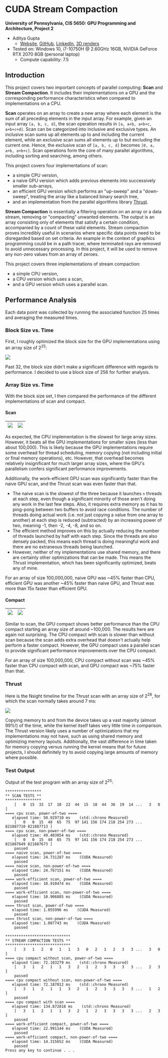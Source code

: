# CUDA Stream Compaction

**University of Pennsylvania, CIS 5650: GPU Programming and Architecture, Project 2**

* Aditya Gupta
  * [Website](http://adityag1.com/), [GitHub](https://github.com/AdityaGupta1), [LinkedIn](https://www.linkedin.com/in/aditya-gupta1/), [3D renders](https://www.instagram.com/sdojhaus/)
* Tested on: Windows 10, i7-10750H @ 2.60GHz 16GB, NVIDIA GeForce RTX 2070 8GB (personal laptop)
  * Compute capability: 7.5

## Introduction

This project covers two important concepts of parallel computing: **Scan** and **Stream Compaction**. It includes their implementations on a GPU and the corresponding performance characteristics when compared to implementations on a CPU.

**Scan** operates on an array to create a new array where each element is the sum of all preceding elements in the input array. For example, given an input array `[a, b, c, d]`, the scan operation results in `[a, a+b, a+b+c, a+b+c+d]`. Scan can be categorized into inclusive and exclusive types. An inclusive scan sums up all elements up to and including the current element, while an exclusive scan sums all elements up to but excluding the current one. Hence, the exclusive scan of `[a, b, c, d]` becomes `[0, a, a+b, a+b+c]`. Scan operations form the core of many parallel algorithms, including sorting and searching, among others.

This project covers four implementations of scan:
- a simple CPU version,
- a naive GPU version which adds previous elements into successively smaller sub-arrays,
- an efficient GPU version which performs an "up-sweep" and a "down-sweep", treating the array like a balanced binary search tree,
- and an implementation from the parallel algorithms library [Thrust](https://thrust.github.io/).

**Stream Compaction** is essentially a filtering operation on an array or a data stream, removing or "compacting" unwanted elements. The output is an array consisting only of elements that satisfy a certain condition, accompanied by a count of these valid elements. Stream compaction proves incredibly useful in scenarios where specific data points need to be disregarded based on set criteria. An example in the context of graphics programming could be in a path tracer, where terminated rays are removed to avoid unnecessary processing. In this project, it will be used to remove any non-zero values from an array of zeroes.

This project covers three implementations of stream compaction:
- a simple CPU version,
- a CPU version which uses a scan,
- and a GPU version which uses a parallel scan.

## Performance Analysis

Each data point was collected by running the associated function 25 times and averaging the measured times.

### Block Size vs. Time

First, I roughly optimized the block size for the GPU implementations using an array size of 2<sup>25</sup>:

![](img/graphs/block_size.png)

Past 32, the block size didn't make a significant difference with regards to performance. I decided to use a block size of 256 for further analysis.

### Array Size vs. Time

With the block size set, I then compared the performance of the different implementations of scan and compact.

#### Scan

| ![](img/graphs/array_size_scan_linear.png) | ![](img/graphs/array_size_scan_log.png) |
|---|---|

As expected, the CPU implementation is the slowest for large array sizes. However, it beats all the GPU implementations for smaller sizes (less than about 100,000). This is likely because the GPU implementations require some overhead for thread scheduling, memory copying (not including initial or final memory operations), etc. However, that overhead becomes relatively insignificant for much larger array sizes, where the GPU's parallelism confers significant performance improvements.

Additionally, the work-efficient GPU scan was significantly faster than the naive GPU scan, and the Thrust scan was even faster than that.
- The naive scan is the slowest of the three because it launches `n` threads at each step, even though a significant minority of those aren't doing any work in the last few steps. Also, it requires extra memory as it has to ping-pong between two buffers to avoid race conditions. The number of threads doing actual work (i.e. not just copying a value from one array to another) at each step is reduced (subtracted) by an increasing power of two, meaning -1, then -2, -4, -8, and so on.
- The efficient method improves on this by actually reducing the number of threads launched by half with each step. Since the threads are also densely packed, this means each thread is doing meaningful work and there are no extraneous threads being launched. 
- However, neither of my implementations use shared memory, and there are certainly other optimizations that can be made. This means the Thrust implementation, which has been significantly optimized, beats any of mine.

For an array of size 100,000,000, naive GPU was ~45% faster than CPU, efficient GPU was another ~45% faster than naive GPU, and Thrust was more than 15x faster than efficient GPU.

#### Compact

| ![](img/graphs/array_size_compact_linear.png) | ![](img/graphs/array_size_compact_log.png) |
|---|---|

Similar to scan, the GPU compact shows better performance than the CPU compact starting an array size of around ~100,000. The results here are again not surprising. The CPU compact with scan is slower than without scan because the scan adds extra overhead that doesn't actually help perform a faster compact. However, the GPU compact uses a parallel scan to provide significant performance improvements over the CPU compact.

For an array of size 100,000,000, CPU compact without scan was ~45% faster than CPU compact with scan, and GPU compact was ~75% faster than that.

### Thrust

Here is the Nsight timeline for the Thrust scan with an array size of 2<sup>28</sup>, for which the scan normally takes around 7 ms:

![](img/thrust-timeline.png)

Copying memory to and from the device takes up a vast majority (almost 99%!) of the time, while the kernel itself takes very little time in comparison. The Thrust version likely uses a number of optimizations that my implementations may not have, such as using shared memory and optimizing memory layouts. Additionally, the vast difference in time taken for memory copying versus running the kernel means that for future projects, I should definitely try to avoid copying large amounts of memory where possible.

### Test Output

Output of the test program with an array size of 2<sup>25</sup>:

```
****************
** SCAN TESTS **
****************
    [   0  15  33  17  10  22  44  15  18  44  36  19  14 ...   3   0 ]
==== cpu scan, power-of-two ====
   elapsed time: 50.929710 ms    (std::chrono Measured)
    [   0   0  15  48  65  75  97 141 156 174 218 254 273 ... 821887710 821887713 ]
==== cpu scan, non-power-of-two ====
   elapsed time: 49.403854 ms    (std::chrono Measured)
    [   0   0  15  48  65  75  97 141 156 174 218 254 273 ... 821887649 821887673 ]
    passed
==== naive scan, power-of-two ====
   elapsed time: 24.731287 ms    (CUDA Measured)
    passed
==== naive scan, non-power-of-two ====
   elapsed time: 24.767151 ms    (CUDA Measured)
    passed
==== work-efficient scan, power-of-two ====
   elapsed time: 10.910474 ms    (CUDA Measured)
    passed
==== work-efficient scan, non-power-of-two ====
   elapsed time: 10.906885 ms    (CUDA Measured)
    passed
==== thrust scan, power-of-two ====
   elapsed time: 1.055996 ms    (CUDA Measured)
    passed
==== thrust scan, non-power-of-two ====
   elapsed time: 1.087743 ms    (CUDA Measured)
    passed

*****************************
** STREAM COMPACTION TESTS **
*****************************
    [   3   1   2   0   1   1   3   0   2   1   2   3   3 ...   3   0 ]
==== cpu compact without scan, power-of-two ====
   elapsed time: 72.103279 ms    (std::chrono Measured)
    [   3   1   2   1   1   3   2   1   2   3   3   3   3 ...   2   3 ]
    passed
==== cpu compact without scan, non-power-of-two ====
   elapsed time: 72.187012 ms    (std::chrono Measured)
    [   3   1   2   1   1   3   2   1   2   3   3   3   3 ...   1   2 ]
    passed
==== cpu compact with scan ====
   elapsed time: 134.872818 ms    (std::chrono Measured)
    [   3   1   2   1   1   3   2   1   2   3   3   3   3 ...   2   3 ]
    passed
==== work-efficient compact, power-of-two ====
   elapsed time: 22.991144 ms    (CUDA Measured)
    passed
==== work-efficient compact, non-power-of-two ====
   elapsed time: 14.315652 ms    (CUDA Measured)
    passed
Press any key to continue . . .
```
